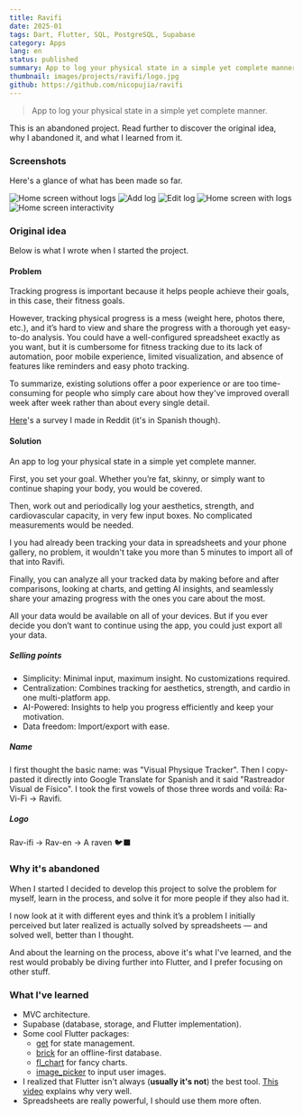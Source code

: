 ```yaml
---
title: Ravifi
date: 2025-01
tags: Dart, Flutter, SQL, PostgreSQL, Supabase
category: Apps
lang: en
status: published
summary: App to log your physical state in a simple yet complete manner.
thumbnail: images/projects/ravifi/logo.jpg
github: https://github.com/nicopujia/ravifi
---
```


> App to log your physical state in a simple yet complete manner.

This is an abandoned project. Read further to discover the original idea, why I abandoned it, and what I learned from it.

### Screenshots

Here's a glance of what has been made so far.

![Home screen without logs]({static}/images/projects/ravifi/1.png)
![Add log]({static}/images/projects/ravifi/2.png)
![Edit log]({static}/images/projects/ravifi/3.png)
![Home screen with logs]({static}/images/projects/ravifi/4.png)
![Home screen interactivity]({static}/images/projects/ravifi/5.png)

### Original idea

Below is what I wrote when I started the project.

#### Problem

Tracking progress is important because it helps people achieve their goals, in this case, their fitness goals.

However, tracking physical progress is a mess (weight here, photos there, etc.), and it’s hard to view and share the progress with a thorough yet easy-to-do analysis. You could have a well-configured spreadsheet exactly as you want, but it is cumbersome for fitness tracking due to its lack of automation, poor mobile experience, limited visualization, and absence of features like reminders and easy photo tracking.

To summarize, existing solutions offer a poor experience or are too time-consuming for people who simply care about how they've improved overall week after week rather than about every single detail.

[Here](https://www.reddit.com/r/FitnessArgentina/comments/1i6vo4e/ustedes_cómo_registran_su_progreso/)'s a survey I made in Reddit (it's in Spanish though).

#### Solution

An app to log your physical state in a simple yet complete manner.

First, you set your goal. Whether you’re fat, skinny, or simply want to continue shaping your body, you would be covered.

Then, work out and periodically log your aesthetics, strength, and cardiovascular capacity, in very few input boxes. No complicated measurements would be needed.

I you had already been tracking your data in spreadsheets and your phone gallery, no problem, it wouldn't take you more than 5 minutes to import all of that into Ravifi.

Finally, you can analyze all your tracked data by making before and after comparisons, looking at charts, and getting AI insights, and seamlessly share your amazing progress with the ones you care about the most.

All your data would be available on all of your devices. But if you ever decide you don’t want to continue using the app, you could just export all your data.

##### Selling points

-   Simplicity: Minimal input, maximum insight. No customizations required.
-   Centralization: Combines tracking for aesthetics, strength, and cardio in one multi-platform app.
-   AI-Powered: Insights to help you progress efficiently and keep your motivation.
-   Data freedom: Import/export with ease.

##### Name

I first thought the basic name: was "Visual Physique Tracker". Then I copy-pasted it directly into Google Translate for Spanish and it said "Rastreador Visual de Físico". I took the first vowels of those three words and voilá: Ra-Vi-Fi -> Ravifi.

##### Logo

Rav-ifi -> Rav-en -> A raven 🐦‍⬛

### Why it's abandoned

When I started I decided to develop this project to solve the problem for myself, learn in the process, and solve it for more people if they also had it.

I now look at it with different eyes and think it’s a problem I initially perceived but later realized is actually solved by spreadsheets — and solved well, better than I thought.

And about the learning on the process, above it's what I've learned, and the rest would probably be diving further into Flutter, and I prefer focusing on other stuff.

### What I've learned

-   MVC architecture.
-   Supabase (database, storage, and Flutter implementation).
-   Some cool Flutter packages:
    -   [get](https://pub.dev/packages/get) for state management.
    -   [brick](https://getdutchie.github.io/brick/#/) for an offline-first database.
    -   [fl_chart](https://flchart.dev) for fancy charts.
    -   [image_picker](https://pub.dev/packages/image_picker) to input user images.
-   I realized that Flutter isn't always (**usually it's not**) the best tool. [This video](https://youtu.be/OCwcedYTKDc?t=274&si=Z_dBPWzDcWZ37DZY) explains why very well.
-   Spreadsheets are really powerful, I should use them more often.
